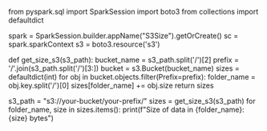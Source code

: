 
from pyspark.sql import SparkSession
import boto3
from collections import defaultdict

spark = SparkSession.builder.appName("S3Size").getOrCreate()
sc = spark.sparkContext
s3 = boto3.resource('s3')

def get_size_s3(s3_path):
    bucket_name = s3_path.split('/')[2]
    prefix = '/'.join(s3_path.split('/')[3:])
    bucket = s3.Bucket(bucket_name)
    sizes = defaultdict(int)
    for obj in bucket.objects.filter(Prefix=prefix):
        folder_name = obj.key.split('/')[0]
        sizes[folder_name] += obj.size
    return sizes

s3_path = "s3://your-bucket/your-prefix/"
sizes = get_size_s3(s3_path)
for folder_name, size in sizes.items():
    print(f"Size of data in {folder_name}: {size} bytes")
